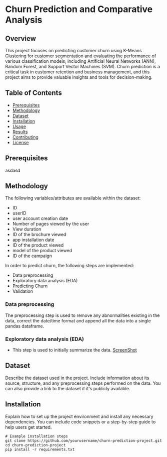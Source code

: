 # Churn Prediction and Comparative Analysis

## Overview

This project focuses on predicting customer churn using K-Means Clustering for customer segmentation and evaluating the performance of various classification models, including Artificial Neural Networks (ANN), Random Forest, and Support Vector Machines (SVM). Churn prediction is a critical task in customer retention and business management, and this project aims to provide valuable insights and tools for decision-making.

## Table of Contents
- [Prerequisites](#prerequisites)
- [Methodology](#methodology)
- [Dataset](#dataset)
- [Installation](#installation)
- [Usage](#usage)
- [Results](#results)
- [Contributing](#contributing)
- [License](#license)

## Prerequisites
asdasd
## Methodology
The following variables/attributes are available within the dataset:
- ID
- userID
- user account creation date
- Number of pages viewed by the user
- View duration
- ID of the brochure viewed
- app installation date
- ID of the product viewed
- model of the product viewed
- ID of the campaign

In order to predict churn, the following steps are implemented:
- Data preprocessing
- Exploratory data analysis (EDA)
- Predicting Churn
- Validation

### Data preprocessing
The preprocessing step is used to remove any abnormalities existing in the data, correct the date/time format and append all the data into a single pandas dataframe.

### Exploratory data analysis (EDA)
- This step is used to initially summarize the data.
[ScreenShot](https://github.com/HananKhan7/Projects/blob/main/Churn_prediction_and_comparative_analysis/plots/Histograms_relevant_variables.pdf)


## Dataset

Describe the dataset used in the project. Include information about its source, structure, and any preprocessing steps performed on the data. You can also provide a link to the dataset if it's publicly available.

## Installation

Explain how to set up the project environment and install any necessary dependencies. You can include code snippets or a step-by-step guide to help users get started.

```shell
# Example installation steps
git clone https://github.com/yourusername/churn-prediction-project.git
cd churn-prediction-project
pip install -r requirements.txt